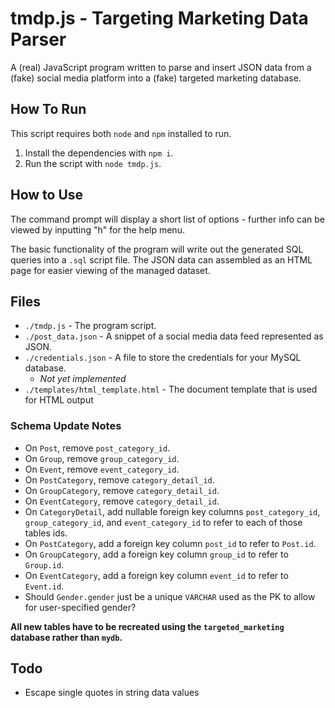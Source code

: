 # tmdp.js - Targeting Marketing Data Parser

A (real) JavaScript program written to parse and insert JSON data from a (fake) social media platform into a (fake) targeted marketing database.

## How To Run

This script requires both `node` and `npm` installed to run. 

1. Install the dependencies with `npm i`.
2. Run the script with `node tmdp.js`.


## How to Use

The command prompt will display a short list of options - further info can be viewed by inputting "h" for the help menu.

The basic functionality of the program will write out the generated SQL queries into a `.sql` script file. The JSON data can assembled as an HTML page for easier viewing of the managed dataset.


## Files

- `./tmdp.js` - The program script.
- `./post_data.json` - A snippet of a social media data feed represented as JSON.
- `./credentials.json` - A file to store the credentials for your MySQL database.
	- *Not yet implemented*
- `./templates/html_template.html` - The document template that is used for HTML output


### Schema Update Notes

- On `Post`, remove `post_category_id`. 
- On `Group`, remove `group_category_id`. 
- On `Event`, remove `event_category_id`.
- On `PostCategory`, remove `category_detail_id`.
- On `GroupCategory`, remove `category_detail_id`.
- On `EventCategory`, remove `category_detail_id`.
- On `CategoryDetail`, add nullable foreign key columns `post_category_id`, `group_category_id`, and `event_category_id` to refer to each of those tables ids.
- On `PostCategory`, add a foreign key column `post_id` to refer to `Post.id`. 
- On `GroupCategory`, add a foreign key column `group_id` to refer to `Group.id`.
- On `EventCategory`, add a foreign key column `event_id` to refer to `Event.id`.
- Should `Gender.gender` just be a unique `VARCHAR` used as the PK to allow for user-specified gender?

**All new tables have to be recreated using the `targeted_marketing` database rather than `mydb`.**

## Todo

- Escape single quotes in string data values

